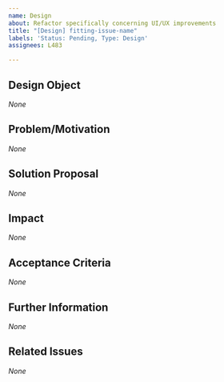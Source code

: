 ```yaml
---
name: Design
about: Refactor specifically concerning UI/UX improvements
title: "[Design] fitting-issue-name"
labels: 'Status: Pending, Type: Design'
assignees: L483

---
```


<!--
How to use this template:
The feature name has to be written in kebap-case.
Keep all of the text encapsulated in comments, even though it will not be rendered.
Only add text in the places that are filled with *None* default and replace *None* with your text.
-->

## Design Object
<!-- describe the UI/UX parts that are in need of a design change as specific as possible -->
*None*

## Problem/Motivation
<!-- describe your problem or motivation that caused your design change request as detailed as possible -->
*None*

## Solution Proposal
<!-- describe the solution you have in mind as detailed as possible -->
*None*

## Impact
<!-- describe potential side effects of your solution proposal that can cause follow-up issues (in particular design requests) as well as how/whether the corresponding functionality behind the design changes is affected to the best of your knowledge-->
*None*

## Acceptance Criteria
<!-- specify the acceptance criteria as a task list with one or more entries: https://docs.github.com/en/get-started/writing-on-github/working-with-advanced-formatting/about-task-lists -->
*None*

## Further Information
<!-- add additional helpful, issue related information such as links, screenshots, sketches, your own considerations and thoughts, etc. -->
*None*

## Related Issues
<!-- add a bullet point list of other related issues in case there are any, the issue(s) (if it/they can be narrowed down) that introduced the need for the design change would be particularly useful -->
*None*

<!--
Label usage:
- select any number of fitting labels with a "Flag: " prefix
- select any number of fitting labels with a "For: " prefix
- select EXACTLY ONE label with a "Priority: " prefix
- select EXACTLY ONE label with a "Scope: " prefix
- do not add, change or remove any label with a "Status: " or "Type: " prefix

Look at the label descriptions to get a better understanding of them and pick the most fitting.
If more than one "Type: " label fits the issue, it is a good indicator that the issue mixes concerns.
The issue should then be split into multiple issues in a way that each new issue falls EXACTLY INTO ONE category.
-->

